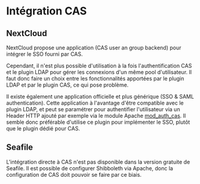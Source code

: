 Intégration CAS
===============

NextCloud
---------

NextCloud propose une application (CAS user an group backend) pour intégrer le SSO fourni par CAS.

Cependant, il n'est plus possible d'utilisation à la fois l'authentification CAS et le plugin LDAP pour gérer les
connexions d'un même pool d'utilisateur. Il faut donc faire un choix entre les fonctionnalités apportées par le plugin 
LDAP et par le plugin CAS, ce qui pose problème.

Il existe également une application officielle et plus générique (SSO & SAML authentication). Cette application à 
l'avantage d'être compatible avec le plugin LDAP, et peut se paramétrer pour authentifier l'utilisateur via un Header 
HTTP ajouté par exemple via le module Apache [mod_auth_cas](https://github.com/apereo/mod_auth_cas). Il semble donc
préférable d'utilise ce plugin pour implémenter le SSO, plutôt que le plugin dédié pour CAS.

Seafile
-------

L'intégration directe à CAS n'est pas disponible dans la version gratuite de Seafile. Il est possible de configurer
Shibboleth via Apache, donc la configuration de CAS doit pouvoir se faire par ce biais.
